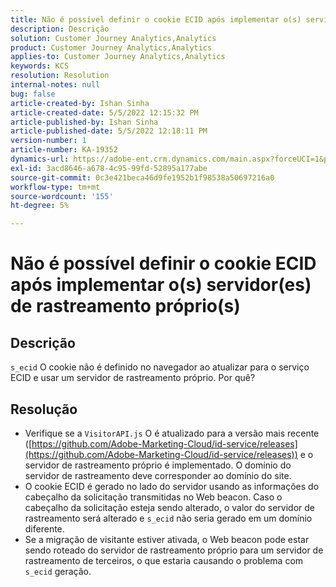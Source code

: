 ```yaml
---
title: Não é possível definir o cookie ECID após implementar o(s) servidor(es) de rastreamento próprio(s)
description: Descrição
solution: Customer Journey Analytics,Analytics
product: Customer Journey Analytics,Analytics
applies-to: Customer Journey Analytics,Analytics
keywords: KCS
resolution: Resolution
internal-notes: null
bug: false
article-created-by: Ishan Sinha
article-created-date: 5/5/2022 12:15:32 PM
article-published-by: Ishan Sinha
article-published-date: 5/5/2022 12:18:11 PM
version-number: 1
article-number: KA-19352
dynamics-url: https://adobe-ent.crm.dynamics.com/main.aspx?forceUCI=1&pagetype=entityrecord&etn=knowledgearticle&id=6441c40a-6dcc-ec11-a7b5-6045bd00db25
exl-id: 3acd8646-a678-4c95-99fd-52895a177abe
source-git-commit: 0c3e421beca46d9fe1952b1f98538a50697216a0
workflow-type: tm+mt
source-wordcount: '155'
ht-degree: 5%

---
```


# Não é possível definir o cookie ECID após implementar o(s) servidor(es) de rastreamento próprio(s)

## Descrição

`s_ecid` O cookie não é definido no navegador ao atualizar para o serviço ECID e usar um servidor de rastreamento próprio. Por quê?

## Resolução


- Verifique se a `VisitorAPI.js` O é atualizado para a versão mais recente ([https://github.com/Adobe-Marketing-Cloud/id-service/releases](https://github.com/Adobe-Marketing-Cloud/id-service/releases)) e o servidor de rastreamento próprio é implementado. O domínio do servidor de rastreamento deve corresponder ao domínio do site.
- O cookie ECID é gerado no lado do servidor usando as informações do cabeçalho da solicitação transmitidas no Web beacon. Caso o cabeçalho da solicitação esteja sendo alterado, o valor do servidor de rastreamento será alterado e `s_ecid` não seria gerado em um domínio diferente.
- Se a migração de visitante estiver ativada, o Web beacon pode estar sendo roteado do servidor de rastreamento próprio para um servidor de rastreamento de terceiros, o que estaria causando o problema com `s_ecid` geração.
